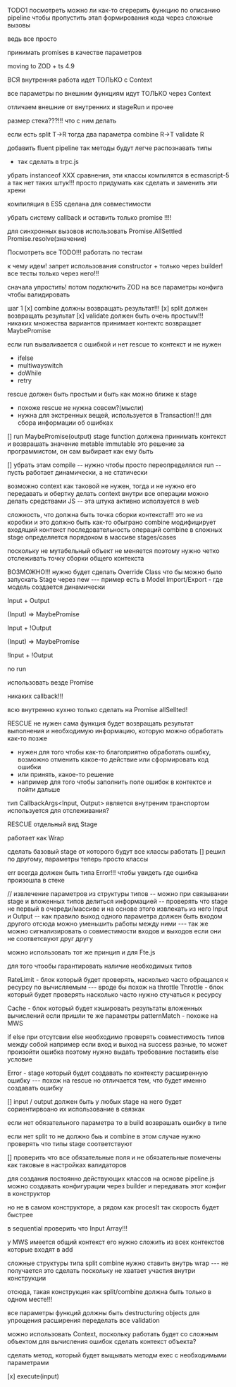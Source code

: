 TODO1
посмотреть можно ли как-то сгерерить функцию по описанию pipeline
чтобы пропустить этап формирования кода через сложные вызовы

ведь все просто

принимать promises в качестве параметров

moving to ZOD + ts 4.9

ВСЯ внутренняя работа идет ТОЛЬКО с Context

все параметры по внешним функциям идут ТОЛЬКО через Context

отличаем внешние от внутренних
и stageRun и прочее

размер стека???!!! что с ним делать

если есть
split T->R
тогда два параметра
combine R->T
validate R

добавить fluent pipeline так методы будут легче распознавать типы

- так сделать в trpc.js

убрать instanceof XXX сравнения, эти классы компилятся в ecmascript-5 а так нет таких штук!!! просто придумать как сделать и заменить эти хрени

компиляция в ES5 сделана для совместимости

убрать систему callback и оставить только promise !!!!

для синхронных вызовов использовать
Promise.AllSettled Promise.resolve(значение)

Посмотреть все TODO!!!
работать по тестам

к чему идем!
запрет использования constructor + только через builder!
все тесты только через него!!!

сначала упростить! потом подключить ZOD на все параметры конфига чтобы валидировать

шаг 1
[x] combine должны возвращать результат!!!
[x] split должен возвращать результат
[x] validate должен быть очень простым!!! никаких множества вариантов принимает контектс возвращает MaybePromise<boolean>

если run вываливается с ошибкой и нет rescue то контекст и не нужен

- ifelse
- multiwayswitch
- doWhile
- retry

rescue должен быть простым и быть как можно ближе к stage

- похоже rescue не нужна совсем?(мысли)
- нужна для экстренных вещей, используется в Transaction!!! для сбора информации об ошибках

[] run MaybePromise(output)
stage function должена принимать контекст и возврашать значение
metable immutable это решение за программистом, он сам выбирает как ему быть

[] убрать этам compile
-- нужно чтобы просто переопределялся run
-- пусть работает динамически, а не статически

возможно context как таковой не нужен, тогда и не нужно его передавать и обертку делать context внутри
все операции можно делать средствами JS
-- эта штука активно исползуется в web

сложность, что должна быть точка сборки контекста!!! это не из коробки и это должно быть как-то обыграно
combine модифицирует входящий контекст
последовательность операций combine в сложных stage определяется порядоком в массиве stages/cases

поскольку не мутабельный объект не меняется поэтому нужно четко отслеживать точку сборки общего контекста

ВОЗМОЖНО!!! нужно будет сделать Override Class
что бы можно было запускать Stage через new
--- пример есть в Model Import/Export - где модель создается динамически

Input + Output

(Input) => MaybePromise<Output>

Input + !Output

(Input) => MaybePromise<void>

!Input + !Output

no run

использовать везде Promise

никаких callback!!!

всю внутренню кухню только сделать на Promise allSellted!

RESCUE не нужен сама функция будет возвращать результат выполнения и необходимую информацию, которую можно обработать как-то позже

- нужен для того чтобы как-то благоприятно обработать ошибку, возможно отменить какое-то действие или сформировать код ошибки
- или принять, какое-то решение
- например для того чтобы заполнить поле ошибок в контектсе и пойти дальше

тип CallbackArgs<Input, Output> является внутреним транспортом используется для отслеживания?

RESCUE отдельный вид Stage

работает как Wrap

сделать базовый stage от которого будут все классы работать
[] решил по другому, параметры теперь просто классы

err всегда должен быть типа Error!!!
чтобы увидеть где ошибка произошла в стеке

//
извлечение параметров из структуры типов
-- можно при связывании stage и вложенных типов делиться информацией
-- проверять что stage не первый в очереди/массиве и на основе этого извлекать из него Input и Output
-- как правило выход одного параметра должен быть входом другого
отсюда можно уменьшить работы между ними
--- так же можно сигнализировать о совместимости входов и выходов если они не соответсвуют друг другу

можно использовать тот же принцип и для Fte.js

для того чтообы гарантировать наличие необходимых типов

RateLimit - блок который будет проверять, насколько часто обращался к ресурсу по вычисляемым
--- вроде бы похож на throttle
Throttle - блок который будет проверять насколько часто нужно стучаться к ресурсу

Cache - блок который будет кэшировать результаты вложенных вычислений если пришли те же параметры
patternMatch - похоже на MWS

if else
при отсутсвии else необходимо проверять совместимость типов между собой
например если вход и выход на success разные, то может произойти ошибка поэтому нужно выдать требование поставить else условие

Error - stage который будет создавать по контексту расширенную ошибку
--- похож на rescue но отличается тем, что будет именно создавать ошибку

[] input / output должен быть у любых stage на него будет сориентирвоано их использование в связках

если нет обязательного параметра то в build возврашать ошибку в типе

если нет split то не должно быь и combine
в этом случае нужно проверять что типы stage соответствуют

[] проверить что все обязательные поля и не обязательные помечены как таковые в настройках валидаторов

для создания постоянно действующих классов на основе pipeline.js
можно создавать конфигурации через builder
и передавать этот конфиг в конструктор

но не в самом конструкторе, а рядом как procesIt
так скорость будет быстрее

в sequential проверить что Input Array!!!

у MWS имеется общий контекст
его нужно сложить из всех контекстов которые входят в add

сложные структуры типа split combine нужно ставить внутрь wrap --- не получается это сделать поскольку не хватает участия внутри конструкции

отсюда, такая конструкция как split/combine должна быть только в одном месте!!!

все параметры функций должны быть destructuring objects для упрощения расширения
переделать все validation

можно использовать Context, поскольку работать будет со сложным объектом
для вычисления ошибок сделать контекст объекта?

сделать метод, который будет выщывать методм exec с необходимыми параметрами

[x] execute(input)
